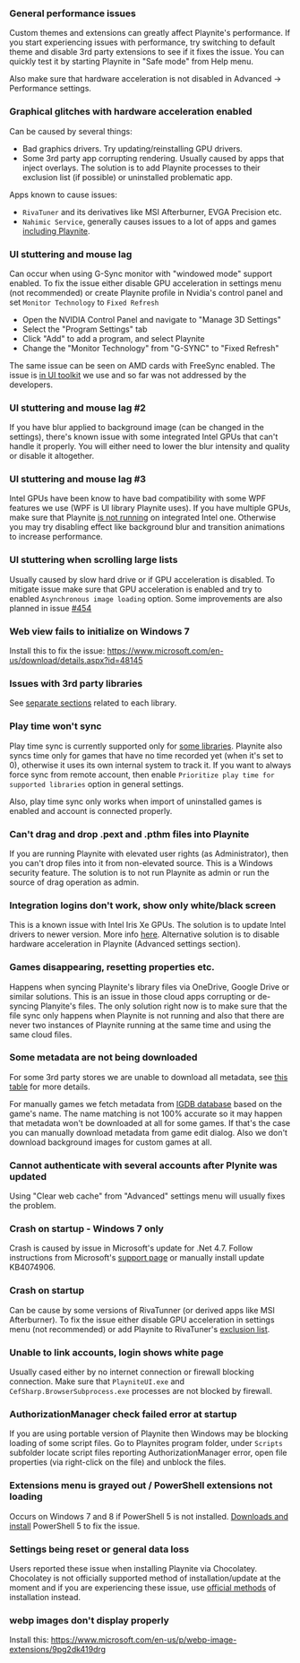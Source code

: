### General performance issues

Custom themes and extensions can greatly affect Playnite's performance. If you start experiencing issues with performance, try switching to default theme and disable 3rd party extensions to see if it fixes the issue. You can quickly test it by starting Playnite in "Safe mode" from Help menu.

Also make sure that hardware acceleration is not disabled in Advanced -> Performance settings.

### Graphical glitches with hardware acceleration enabled

Can be caused by several things:
- Bad graphics drivers. Try updating/reinstalling GPU drivers.
- Some 3rd party app corrupting rendering. Usually caused by apps that inject overlays. The solution is to add Playnite processes to their exclusion list (if possible) or uninstalled problematic app.

Apps known to cause issues:
- `RivaTuner` and its derivatives like MSI Afterburner, EVGA Precision etc.
- `Nahimic Service`, generally causes issues to a lot of apps and games [including Playnite](https://playnite.link/forum/thread-747.html).

### UI stuttering and mouse lag

Can occur when using G-Sync monitor with "windowed mode" support enabled. To fix the issue either disable GPU acceleration in settings menu (not recommended) or create Playnite profile in Nvidia's control panel and set `Monitor Technology` to `Fixed Refresh`

* Open the NVIDIA Control Panel and navigate to "Manage 3D Settings"
* Select the "Program Settings" tab
* Click "Add" to add a program, and select Playnite
* Change the "Monitor Technology" from "G-SYNC" to "Fixed Refresh"

The same issue can be seen on AMD cards with FreeSync enabled. The issue is [in UI toolkit](https://github.com/dotnet/wpf/issues/2294) we use and so far was not addressed by the developers.

### UI stuttering and mouse lag #2

If you have blur applied to background image (can be changed in the settings), there's known issue with some integrated Intel GPUs that can't handle it properly. You will either need to lower the blur intensity and quality or disable it altogether.

### UI stuttering and mouse lag #3

Intel GPUs have been know to have bad compatibility with some WPF features we use (WPF is UI library Playnite uses). If you have multiple GPUs, make sure that Playnite [is not running](https://www.digitalcitizen.life/set-which-video-cards-are-used-apps-games-windows-10/) on integrated Intel one. Otherwise you may try disabling effect like background blur and transition animations to increase performance.

### UI stuttering when scrolling large lists

Usually caused by slow hard drive or if GPU acceleration is disabled. To mitigate issue make sure that GPU acceleration is enabled and try to enabled `Asynchronous image loading` option. Some improvements are also planned in issue [#454](https://github.com/JosefNemec/Playnite/issues/454)

### Web view fails to initialize on Windows 7

Install this to fix the issue: https://www.microsoft.com/en-us/download/details.aspx?id=48145

### Issues with 3rd party libraries

See [separate sections](https://github.com/JosefNemec/Playnite/wiki#3rd-party-libraries) related to each library.

### Play time won't sync

Play time sync is currently supported only for [some libraries](https://github.com/JosefNemec/Playnite/wiki/Feature-table-based-on-library-provider). Playnite also syncs time only for games that have no time recorded yet (when it's set to 0), otherwise it uses its own internal system to track it. If you want to always force sync from remote account, then enable `Prioritize play time for supported libraries` option in general settings.

Also, play time sync only works when import of uninstalled games is enabled and account is connected properly.

### Can't drag and drop .pext and .pthm files into Playnite

If you are running Playnite with elevated user rights (as Administrator), then you can't drop files into it from non-elevated source. This is a Windows security feature. The solution is to not run Playnite as admin or run the source of drag operation as admin.

### Integration logins don't work, show only white/black screen

This is a known issue with Intel Iris Xe GPUs. The solution is to update Intel drivers to newer version. More info [here](https://github.com/dotnet/wpf/issues/3817#issuecomment-857667684). Alternative solution is to disable hardware acceleration in Playnite (Advanced settings section).

### Games disappearing, resetting properties etc.

Happens when syncing Playnite's library files via OneDrive, Google Drive or similar solutions. This is an issue in those cloud apps corrupting or de-syncing Planyite's files. The only solution right now is to make sure that the file sync only happens when Playnite is not running and also that there are never two instances of Playnite running at the same time and using the same cloud files.

### Some metadata are not being downloaded

For some 3rd party stores we are unable to download all metadata, see [this table](https://github.com/JosefNemec/Playnite/wiki/Feature-table-based-on-library-provider) for more details.

For manually games we fetch metadata from [IGDB database](https://www.igdb.com) based on the game's name. The name matching is not 100% accurate so it may happen that metadata won't be downloaded at all for some games. If that's the case you can manually download metadata from game edit dialog. Also we don't download background images for custom games at all.

### Cannot authenticate with several accounts after Plynite was updated

Using "Clear web cache" from "Advanced" settings menu will usually fixes the problem.

### Crash on startup - Windows 7 only

Crash is caused by issue in Microsoft's update for .Net 4.7. Follow instructions from Microsoft's [support page](https://support.microsoft.com/en-us/help/4074906/typeinitializationexception-or-fileformatexception-error-in-wpf-apps-t) or manually install update KB4074906.

### Crash on startup

Can be cause by some versions of RivaTunner (or derived apps like MSI Afterburner). To fix the issue either disable GPU acceleration in settings menu (not recommended) or add Playnite to RivaTuner's [exclusion list](https://forums.guru3d.com/threads/excluding-my-application-by-default-rivatuner-causes-latent-crashes.412456/).

### Unable to link accounts, login shows white page

Usually cased either by no internet connection or firewall blocking connection. Make sure that `PlayniteUI.exe` and `CefSharp.BrowserSubprocess.exe` processes are not blocked by firewall.

### AuthorizationManager check failed error at startup

If you are using portable version of Playnite then Windows may be blocking loading of some script files. Go to Playnites program folder, under `Scripts` subfolder locate script files reporting AuthorizationManager error, open file properties (via right-click on the file) and unblock the files.

### Extensions menu is grayed out / PowerShell extensions not loading

Occurs on Windows 7 and 8 if PowerShell 5 is not installed. [Downloads and install](https://www.microsoft.com/en-us/download/details.aspx?id=54616) PowerShell 5 to fix the issue.

### Settings being reset or general data loss

Users reported these issue when installing Playnite via Chocolatey. Chocolatey is not officially supported method of installation/update at the moment and if you are experiencing these issue, use [official methods](https://playnite.link/download.html) of installation instead.

### webp images don't display properly

Install this: https://www.microsoft.com/en-us/p/webp-image-extensions/9pg2dk419drg